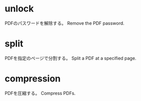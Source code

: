 # unlock
PDFのパスワードを解除する。
Remove the PDF password.

# split
PDFを指定のページで分割する。
Split a PDF at a specified page.

# compression
PDFを圧縮する。
Compress PDFs.